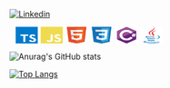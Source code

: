 

[![Linkedin](https://img.shields.io/badge/LinkedIn-0077B5?style=for-the-badge&logo=linkedin&logoColor=white)](https://www.linkedin.com/in/leonardo-santos-a7890b191/)

<div style="display: inline_block;margin:10px">
  <img align="center"  height="30" width="40" src="https://raw.githubusercontent.com/devicons/devicon/master/icons/typescript/typescript-plain.svg">  
  <img align="center"  height="30" width="40" src="https://raw.githubusercontent.com/devicons/devicon/master/icons/javascript/javascript-plain.svg">
  
  <img align="center" alt="Rafa-HTML" height="30" width="40" src="https://raw.githubusercontent.com/devicons/devicon/master/icons/html5/html5-original.svg">
  <img align="center" alt="Rafa-CSS" height="30" width="40" src="https://raw.githubusercontent.com/devicons/devicon/master/icons/css3/css3-original.svg"> 
  <img align="center" alt="Rafa-Csharp" height="30" width="40" src="https://raw.githubusercontent.com/devicons/devicon/master/icons/csharp/csharp-original.svg">
  <img align="center" alt="Rafa-Csharp" height="30" width="40" src="https://raw.githubusercontent.com/devicons/devicon/master/icons/java/java-original.svg" />  

</div>
  
<div style="display: inline_blockwidth:10%">
  
  ![Anurag's GitHub stats](https://github-readme-stats.vercel.app/api?username=laulaiu&show_icons=true&theme=radical)

  [![Top Langs](https://github-readme-stats.vercel.app/api/top-langs/?username=anuraghazra&layout=compact&theme=radical)](https://github.com/laulaiu/github-readme-stats)
 
</div>
